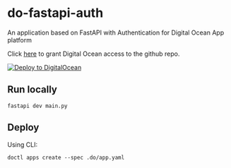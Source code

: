 # do-fastapi-auth
An application based on FastAPI with Authentication for Digital Ocean App platform

Click [here](https://cloud.digitalocean.com/apps/github/install) to grant Digital Ocean access to the github repo.

[![Deploy to DigitalOcean](https://www.deploytodo.com/do-btn-blue.svg)](https://cloud.digitalocean.com/apps/new?repo=https://github.com/skipperkongen/do-fastapi-auth/tree/main)

## Run locally

```shell
fastapi dev main.py
```

## Deploy

Using CLI:

```shell
doctl apps create --spec .do/app.yaml
```
